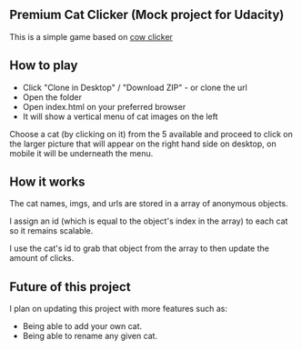 ## Premium Cat Clicker (Mock project for Udacity)
This is a simple game based on <a href="https://cowclicker.com/">cow clicker</a>

## How to play
<ul>
<li>Click "Clone in Desktop" / "Download ZIP" - or clone the url</li>
<li>Open the folder</li>
<li>Open index.html on your preferred browser</li>
<li>It will show a vertical menu of cat images on the left</li>
</ul>

Choose a cat (by clicking on it) from the 5 available and proceed to click on the larger picture that will appear on the right hand side on desktop, on mobile it will be underneath the menu.

## How it works
The cat names, imgs, and urls are stored in a array of anonymous objects.

I assign an id (which is equal to the object's index in the array) to each cat so it remains scalable.

I use the cat's id to grab that object from the array to then update the amount of clicks.

## Future of this project
I plan on updating this project with more features such as:
<ul>
<li>Being able to add your own cat.</li>
<li>Being able to rename any given cat.</li>
</ul>
